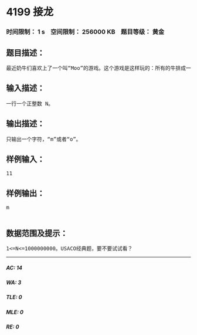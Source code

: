# 4199 接龙   
### 时间限制： 1 s&nbsp;&nbsp;&nbsp;&nbsp;空间限制： 256000 KB&nbsp;&nbsp;&nbsp;&nbsp;题目等级： 黄金  
## 题目描述：  

<pre>
最近奶牛们喜欢上了一个叫“Moo”的游戏。这个游戏是这样玩的：所有的牛排成一条直线，每只在队列里的牛都有责任尽可能快的叫出一个特定的字符。在 Moo 游戏中，奶牛们吼叫的字符序列是有规律可循的，这个序列是这样开始的：m o o m o o o m o o m o o o o m o o m o o o m o o m o o o o o这个序列可以被递归描述为：S（0）是一个三个字符的序列“Moo”，S（K）=S（K-1）Moo....ooS（K-1)，其中 o 有 K+2 个。例如：S(0) = "m o o"S(1) = "m o o m o o o m o o"S(2) = "m o o m o o o m o o m o o o o m o o m o o o m o o"现在要你计算第 N 头奶牛要叫出“m”还是“o”。
</pre>
  
  
## 输入描述：  

<pre>
一行一个正整数 N。
</pre>
  
  
## 输出描述：  

<pre>
只输出一个字符，“m”或者“o”。
</pre>
  
  
## 样例输入：  

<pre>
11
</pre>
  
  
## 样例输出：  

<pre>
m  

</pre>
  
  
## 数据范围及提示：  

<pre>
1<=N<=1000000000。USACO经典题，要不要试试看？
</pre>
  
  
***  

##### AC: 14  
##### WA: 3  
##### TLE: 0  
##### MLE: 0  
##### RE: 0  
